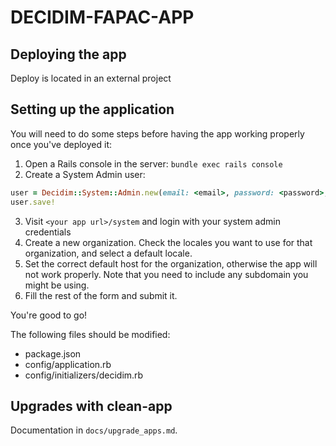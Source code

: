 # DECIDIM-FAPAC-APP

## Deploying the app

Deploy is located in an external project

## Setting up the application

You will need to do some steps before having the app working properly once you've deployed it:

1. Open a Rails console in the server: `bundle exec rails console`
2. Create a System Admin user:
```ruby
user = Decidim::System::Admin.new(email: <email>, password: <password>, password_confirmation: <password>)
user.save!
```
3. Visit `<your app url>/system` and login with your system admin credentials
4. Create a new organization. Check the locales you want to use for that organization, and select a default locale.
5. Set the correct default host for the organization, otherwise the app will not work properly. Note that you need to include any subdomain you might be using.
6. Fill the rest of the form and submit it.

You're good to go!


The following files should be modified:

- package.json
- config/application.rb
- config/initializers/decidim.rb

 	
## Upgrades with clean-app
	
Documentation in `docs/upgrade_apps.md`.
